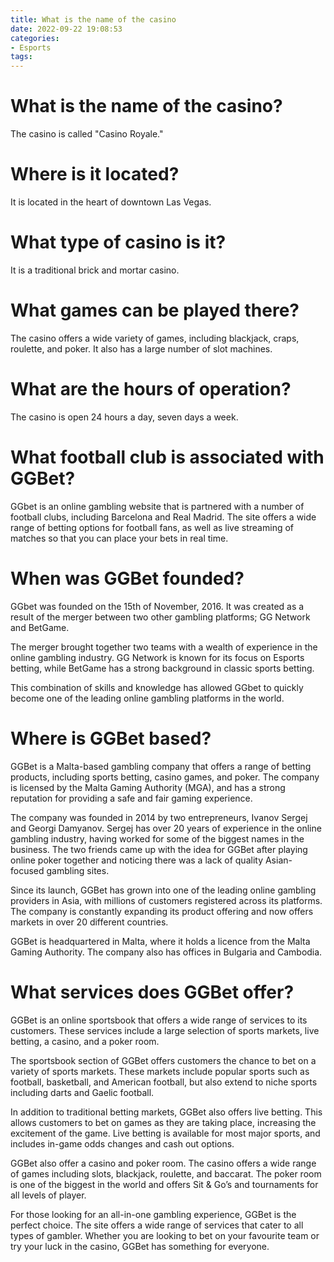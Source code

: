 ```yaml
---
title: What is the name of the casino
date: 2022-09-22 19:08:53
categories:
- Esports
tags:
---
```



#  What is the name of the casino?

The casino is called "Casino Royale."

# Where is it located?

It is located in the heart of downtown Las Vegas.

# What type of casino is it?

It is a traditional brick and mortar casino.

# What games can be played there?

The casino offers a wide variety of games, including blackjack, craps, roulette, and poker. It also has a large number of slot machines.



# What are the hours of operation?
The casino is open 24 hours a day, seven days a week.

#  What football club is associated with GGBet?

GGbet is an online gambling website that is partnered with a number of football clubs, including Barcelona and Real Madrid. The site offers a wide range of betting options for football fans, as well as live streaming of matches so that you can place your bets in real time.

#  When was GGBet founded?

GGbet was founded on the 15th of November, 2016. It was created as a result of the merger between two other gambling platforms; GG Network and BetGame.

The merger brought together two teams with a wealth of experience in the online gambling industry. GG Network is known for its focus on Esports betting, while BetGame has a strong background in classic sports betting.

This combination of skills and knowledge has allowed GGbet to quickly become one of the leading online gambling platforms in the world.

#  Where is GGBet based?

GGBet is a Malta-based gambling company that offers a range of betting products, including sports betting, casino games, and poker. The company is licensed by the Malta Gaming Authority (MGA), and has a strong reputation for providing a safe and fair gaming experience.

The company was founded in 2014 by two entrepreneurs, Ivanov Sergej and Georgi Damyanov. Sergej has over 20 years of experience in the online gambling industry, having worked for some of the biggest names in the business. The two friends came up with the idea for GGBet after playing online poker together and noticing there was a lack of quality Asian-focused gambling sites.

Since its launch, GGBet has grown into one of the leading online gambling providers in Asia, with millions of customers registered across its platforms. The company is constantly expanding its product offering and now offers markets in over 20 different countries.

GGBet is headquartered in Malta, where it holds a licence from the Malta Gaming Authority. The company also has offices in Bulgaria and Cambodia.

#  What services does GGBet offer?

GGBet is an online sportsbook that offers a wide range of services to its customers. These services include a large selection of sports markets, live betting, a casino, and a poker room.

The sportsbook section of GGBet offers customers the chance to bet on a variety of sports markets. These markets include popular sports such as football, basketball, and American football, but also extend to niche sports including darts and Gaelic football.

In addition to traditional betting markets, GGBet also offers live betting. This allows customers to bet on games as they are taking place, increasing the excitement of the game. Live betting is available for most major sports, and includes in-game odds changes and cash out options.

GGBet also offer a casino and poker room. The casino offers a wide range of games including slots, blackjack, roulette, and baccarat. The poker room is one of the biggest in the world and offers Sit & Go’s and tournaments for all levels of player.

For those looking for an all-in-one gambling experience, GGBet is the perfect choice. The site offers a wide range of services that cater to all types of gambler. Whether you are looking to bet on your favourite team or try your luck in the casino, GGBet has something for everyone.